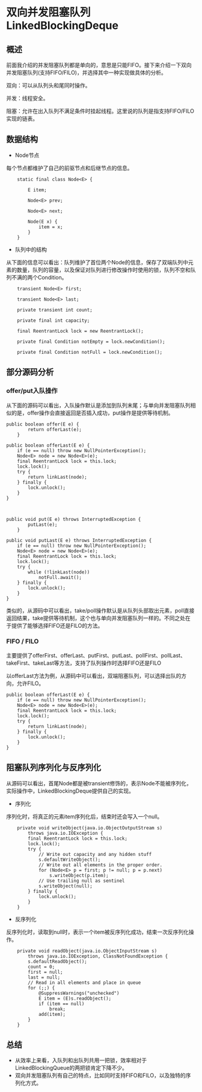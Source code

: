 # 双向并发阻塞队列LinkedBlockingDeque

## 概述
前面我介绍的并发阻塞队列都是单向的，意思是只能FIFO。接下来介绍一下双向并发阻塞队列(支持FIFO/FILO)，并选择其中一种实现做具体的分析。

双向：可以从队列头和尾同时操作。

并发：线程安全。

阻塞：允许在出入队列不满足条件时挂起线程。这里说的队列是指支持FIFO/FILO实现的链表。

## 数据结构

+ Node节点

每个节点都维护了自己的前驱节点和后继节点的信息。

		static final class Node<E> {
	       
	        E item; 

	        Node<E> prev;

	        Node<E> next;
	
	        Node(E x) {
	            item = x;
	        }
	    }

+ 队列中的结构

从下面的信息可以看出：队列维护了首位两个Node的信息，保存了双端队列中元素的数量，队列的容量，以及保证对队列进行修改操作时使用的锁，队列不空和队列不满的两个Condition。


		transient Node<E> first;
		
		transient Node<E> last;
		
		private transient int count;
		
		private final int capacity;
		
		final ReentrantLock lock = new ReentrantLock();
		
		private final Condition notEmpty = lock.newCondition();
		
		private final Condition notFull = lock.newCondition();

## 部分源码分析

### offer/put入队操作

从下面的源码可以看出，入队操作默认是添加到队列末尾；与单向并发阻塞队列相似的是，offer操作会直接返回是否插入成功，put操作是提供等待机制。

	public boolean offer(E e) {
	        return offerLast(e);
	    }

	public boolean offerLast(E e) {
        if (e == null) throw new NullPointerException();
        Node<E> node = new Node<E>(e);
        final ReentrantLock lock = this.lock;
        lock.lock();
        try {
            return linkLast(node);
        } finally {
            lock.unlock();
        }
    }



	public void put(E e) throws InterruptedException {
	        putLast(e);
	    }

	public void putLast(E e) throws InterruptedException {
        if (e == null) throw new NullPointerException();
        Node<E> node = new Node<E>(e);
        final ReentrantLock lock = this.lock;
        lock.lock();
        try {
            while (!linkLast(node))
                notFull.await();
        } finally {
            lock.unlock();
        }
    }

类似的，从源码中可以看出，take/poll操作默认是从队列头部取出元素，poll直接返回结果，take提供等待机制，这个也与单向并发阻塞队列一样的。不同之处在于提供了能够选择FIFO还是FILO的方法。

### FIFO / FILO

主要提供了offerFirst、offerLast、putFirst、putLast、pollFirst、pollLast、takeFirst、takeLast等方法，支持了队列操作时选择FIFO还是FILO

以offerLast方法为例，从源码中可以看出，双端阻塞队列，可以选择出队的方向，允许FILO。

	public boolean offerLast(E e) {
        if (e == null) throw new NullPointerException();
        Node<E> node = new Node<E>(e);
        final ReentrantLock lock = this.lock;
        lock.lock();
        try {
            return linkLast(node);
        } finally {
            lock.unlock();
        }
    }

## 阻塞队列序列化与反序列化
从源码可以看出，首尾Node都是被transient修饰的，表示Node不能被序列化，实际操作中，LinkedBlockingDeque提供自己的实现。

+ 序列化

序列化时，将真正的元素item序列化后，结束时还会写入一个null。
	
		private void writeObject(java.io.ObjectOutputStream s)
	        throws java.io.IOException {
	        final ReentrantLock lock = this.lock;
	        lock.lock();
	        try {
	            // Write out capacity and any hidden stuff
	            s.defaultWriteObject();
	            // Write out all elements in the proper order.
	            for (Node<E> p = first; p != null; p = p.next)
	                s.writeObject(p.item);
	            // Use trailing null as sentinel
	            s.writeObject(null);
	        } finally {
	            lock.unlock();
	        }
	    }

+ 反序列化

反序列化时，读取到null时，表示一个item被反序列化成功，结束一次反序列化操作。

	    private void readObject(java.io.ObjectInputStream s)
	        throws java.io.IOException, ClassNotFoundException {
	        s.defaultReadObject();
	        count = 0;
	        first = null;
	        last = null;
	        // Read in all elements and place in queue
	        for (;;) {
	            @SuppressWarnings("unchecked")
	            E item = (E)s.readObject();
	            if (item == null)
	                break;
	            add(item);
	        }
	    }



## 总结

+ 从效率上来看，入队列和出队列共用一把锁，效率相对于LinkedBlockingQueue的两把锁肯定下降不少。
+ 双向并发阻塞队列有自己的特点，比如同时支持FIFO和FILO，以及独特的序列化方式。